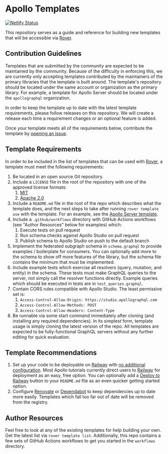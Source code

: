 # Apollo Templates

[![Netlify Status](https://api.netlify.com/api/v1/badges/127b7d4b-f18e-4224-8338-7fe427598569/deploy-status)](https://app.netlify.com/sites/apollo-templates/deploys)

This repository serves as a guide and reference for building new templates that will be accessible via [Rover].

## Contribution Guidelines

Templates that are submitted by the community are expected to be maintained by the community. Because of the difficulty in enforcing this, we are currently only accepting templates contributed by the maintainers of the primary libraries that the template is built around. The template's repository should be located under the same account or organization as the primary library. For example, a template for Apollo Server should be located under the `apollographql` organization.

In order to keep the template up to date with the latest template requirements, please follow releases on this repository. We will create a release each time a requirement changes or an optional feature is added.

Once your template meets all of the requirements below, contribute the template by [opening an issue](https://github.com/apollographql/templates/issues/new?assignees=dbanty&labels=&template=new_template.yml).

<!-- TODO: Link to registry -->

## Template Requirements

In order to be included in the list of templates that can be used with [Rover], a template must meet the following requirements:

1. Be located in an open source Git repository.
2. Include a `LICENSE` file in the root of the repository with one of the approved license formats:
   1. [MIT]
   2. [Apache 2.0]
3. Include a `README.md` file in the root of the repo which describes what the template does, and the next steps to take after running `rover template use` with the template. For an example, see the [Apollo Server template].
4. Include a `.github/workflows` directory with GitHub Actions workflows (see "Author Resources" below for examples) which:
   1. Execute tests on pull request
   2. Run schema checks against Apollo Studio on pull request
   3. Publish schema to Apollo Studio on push to the default branch
5. Implement the federated subgraph schema in `schema.graphql` to provide examples / boilerplate for consumers. You can optionally add more to the schema to show off more features of the library, but the schema file contains the minimum that must be implemented.
6. Include example tests which exercise all resolvers (query, mutation, and entity) in the schema. These tests must make GraphQL queries to the server, not simply call the resolver functions directly. Example queries which should be executed in tests are in `test_queries.graphql`.
7. Contain CORS rules compatible with Apollo Studio. The least permissive set is:
   1. `Access-Control-Allow-Origin: https://studio.apollographql.com`
   2. `Access-Control-Allow-Methods: POST`
   3. `Access-Control-Allow-Headers: Content-Type`
8. Be runnable via some start command immediately after cloning (and installing any required dependencies). In its simplest form, template usage is simply cloning the latest version of the repo. All templates are expected to be fully-functional GraphQL servers without any further editing for quick evaluation.

## Template Recommendations

1. Set up your code to be deployable on [Railway] with [no additional configuration](https://docs.railway.app/deploy/builds). Most Apollo tutorials currently direct users to [Railway] for deployment as an easy, free option. You can optionally add a [Deploy to Railway] button to your `README.md` file as an even quicker getting started option.
2. Configure [Renovate] or [Dependabot] to keep dependencies up to date more easily. Templates which fall too far out of date will be removed from the registry.

## Author Resources

Feel free to look at any of the existing templates for help building your own. Get the latest list via `rover template list`. Additionally, this repo contains a few sets of GitHub Actions workflows to get you started in the `workflows` directory.

[Rover]: https://github.com/apollographql/rover
[Apollo Server template]: https://github.com/apollographql/subgraph-template-javascript-apollo-server-boilerplate
[MIT]: https://opensource.org/licenses/MIT
[Apache 2.0]: https://opensource.org/licenses/Apache-2.0
[Railway]: https://railway.app
[Deploy to Railway]: https://railway.app/button
[Renovate]: https://docs.renovatebot.com
[Dependabot]: https://docs.github.com/en/code-security/supply-chain-security/keeping-your-dependencies-updated-automatically

